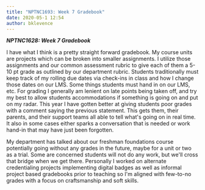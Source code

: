 ```yaml
---
title: "NPTNC1693: Week 7 Gradebook"
date: 2020-05-1 12:54
author: bklevence
---
```


***NPTNC1628: Week 7 Gradebook***

I have what I think is a pretty straight forward gradebook. My course units are projects which can be broken into smaller assignments. I utilize those assignments and our common assessment rubric to give each of them a 5-10 pt grade as outlined by our department rubric. Students traditionally must keep track of my rolling due dates via check-ins in class and how I change those dates on our LMS. Some things students must hand in on our LMS, etc. For grading I generally am lenient on late points being taken off, and try my best to allow students accommodations if something is going on and put on my radar. This year I have gotten better at giving students poor grades with a comment saying the previous statement. This gets them, their parents, and their support teams all able to tell what's going on in real time. It also in some cases either sparks a conversation that is needed or work hand-in that may have just been forgotten. 

My department has talked about our freshman foundations course potentially going without any grades in the future, maybe for a unit or two as a trial. Some are concerned students will not do any work, but we'll cross that bridge when we get there. Personally I worked on alternate credentialing projects implementing digital badges as well as informal project based gradebooks prior to teaching so I'm aligned with few-to-no grades with a focus on craftsmanship and soft skills.
